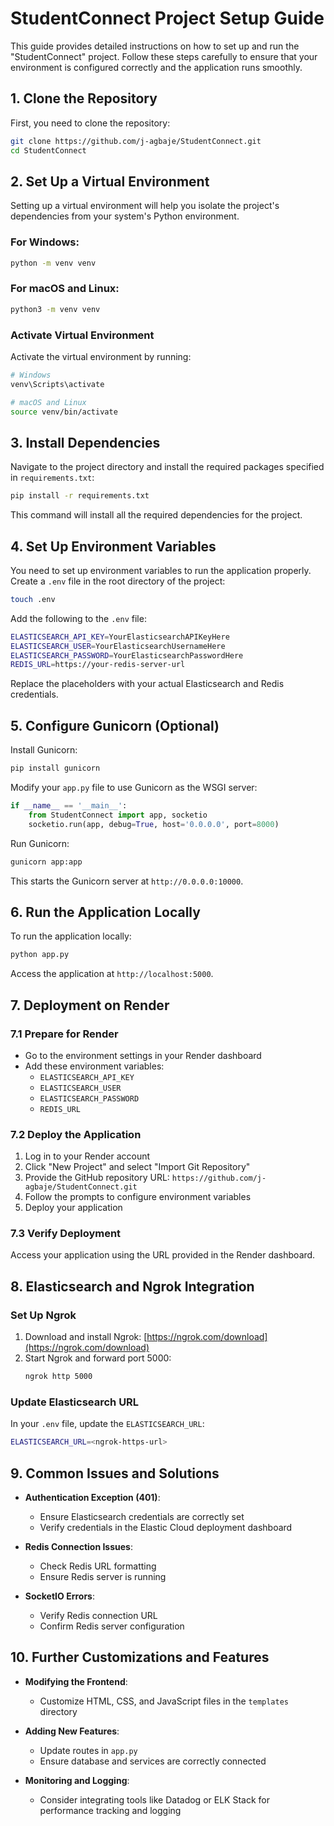# StudentConnect Project Setup Guide

This guide provides detailed instructions on how to set up and run the "StudentConnect" project. Follow these steps carefully to ensure that your environment is configured correctly and the application runs smoothly.

## 1. Clone the Repository

First, you need to clone the repository:

```bash
git clone https://github.com/j-agbaje/StudentConnect.git
cd StudentConnect
```

## 2. Set Up a Virtual Environment

Setting up a virtual environment will help you isolate the project's dependencies from your system's Python environment.

### For Windows:
```bash
python -m venv venv
```

### For macOS and Linux:
```bash
python3 -m venv venv
```

### Activate Virtual Environment

Activate the virtual environment by running:

```bash
# Windows
venv\Scripts\activate

# macOS and Linux
source venv/bin/activate
```

## 3. Install Dependencies

Navigate to the project directory and install the required packages specified in `requirements.txt`:

```bash
pip install -r requirements.txt
```

This command will install all the required dependencies for the project.

## 4. Set Up Environment Variables

You need to set up environment variables to run the application properly. Create a `.env` file in the root directory of the project:

```bash
touch .env
```

Add the following to the `.env` file:

```bash
ELASTICSEARCH_API_KEY=YourElasticsearchAPIKeyHere
ELASTICSEARCH_USER=YourElasticsearchUsernameHere
ELASTICSEARCH_PASSWORD=YourElasticsearchPasswordHere
REDIS_URL=https://your-redis-server-url
```

Replace the placeholders with your actual Elasticsearch and Redis credentials.

## 5. Configure Gunicorn (Optional)

Install Gunicorn:

```bash
pip install gunicorn
```

Modify your `app.py` file to use Gunicorn as the WSGI server:

```python
if __name__ == '__main__':
    from StudentConnect import app, socketio
    socketio.run(app, debug=True, host='0.0.0.0', port=8000)
```

Run Gunicorn:

```bash
gunicorn app:app
```

This starts the Gunicorn server at `http://0.0.0.0:10000`.

## 6. Run the Application Locally

To run the application locally:

```bash
python app.py
```

Access the application at `http://localhost:5000`.

## 7. Deployment on Render

### 7.1 Prepare for Render
- Go to the environment settings in your Render dashboard
- Add these environment variables:
  - `ELASTICSEARCH_API_KEY`
  - `ELASTICSEARCH_USER`
  - `ELASTICSEARCH_PASSWORD`
  - `REDIS_URL`

### 7.2 Deploy the Application
1. Log in to your Render account
2. Click "New Project" and select "Import Git Repository"
3. Provide the GitHub repository URL: `https://github.com/j-agbaje/StudentConnect.git`
4. Follow the prompts to configure environment variables
5. Deploy your application

### 7.3 Verify Deployment
Access your application using the URL provided in the Render dashboard.

## 8. Elasticsearch and Ngrok Integration

### Set Up Ngrok
1. Download and install Ngrok: [https://ngrok.com/download](https://ngrok.com/download)
2. Start Ngrok and forward port 5000:
   ```bash
   ngrok http 5000
   ```

### Update Elasticsearch URL
In your `.env` file, update the `ELASTICSEARCH_URL`:
```bash
ELASTICSEARCH_URL=<ngrok-https-url>
```

## 9. Common Issues and Solutions

- **Authentication Exception (401)**: 
  - Ensure Elasticsearch credentials are correctly set
  - Verify credentials in the Elastic Cloud deployment dashboard

- **Redis Connection Issues**:
  - Check Redis URL formatting
  - Ensure Redis server is running

- **SocketIO Errors**:
  - Verify Redis connection URL
  - Confirm Redis server configuration

## 10. Further Customizations and Features

- **Modifying the Frontend**: 
  - Customize HTML, CSS, and JavaScript files in the `templates` directory

- **Adding New Features**:
  - Update routes in `app.py`
  - Ensure database and services are correctly connected

- **Monitoring and Logging**:
  - Consider integrating tools like Datadog or ELK Stack for performance tracking and logging
